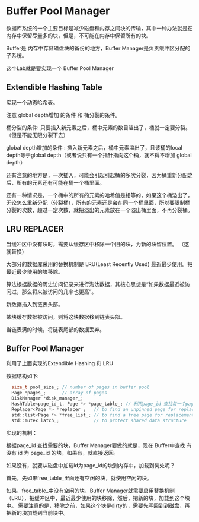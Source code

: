 # Buffer Pool Manager 

数据库系统的一个主要目标是减少磁盘和内存之间块的传输，其中一种办法就是在内存中保留尽量多的块，但是，不可能在内存中保留所有的块。

Buffer是 内存中存储磁盘块的备份的地方，Buffer Manager是负责缓冲区分配的子系统。

这个Lab就是要实现一个 Buffer Pool Manager

## Extendible Hashing Table 

实现一个动态哈希表。

注意 global depth增加 的条件 和 桶分裂的条件。

桶分裂的条件: 只要插入新元素之后，桶中元素的数目溢出了，桶就一定要分裂。 （但是不能无限分裂下去）

global depth增加的条件 : 插入新元素之后，桶中元素溢出了，且该桶的local depth等于global depth（或者说只有一个指针指向这个桶，就不得不增加 global depth）

还有注意的地方是，一次插入，可能会引起引起桶的多次分裂，因为桶重新分配之后，所有的元素还有可能在桶一个桶里面。

还有一种情况是，一个桶中的所有的元素的哈希值是相等的，如果这个桶溢出了，无论怎么重新分配（分裂桶），所有的元素还是会在同一个桶里面，所以要限制桶分裂的次数，超过一定次数，就把溢出的元素放在一个溢出桶里面，不再分裂桶。 

## LRU REPLACER 

当缓冲区中没有块时，需要从缓存区中移除一个旧的块，为新的块留位置。 （这就替换）

大部分的数据库采用的替换机制是 LRU(Least Recently Used) 最近最少使用。把最近最少使用的块移除。

算法根据数据的历史访问记录来进行淘汰数据，其核心思想是“如果数据最近被访问过，那么将来被访问的几率也更高”。 

新数据插入到链表头部。 

某块缓存数据被访问，则将这块数据移到链表头部。 

当链表满的时候，将链表尾部的数据丢弃。

## Buffer Pool Manager 

利用了上面实现的Extendible Hashing 和 LRU

数据结构如下:

```c
  size_t pool_size_; // number of pages in buffer pool
  Page *pages_;      // array of pages
  DiskManager *disk_manager_;
  HashTable<page_id_t, Page *> *page_table_; // 利用page_id 查找每一个page 
  Replacer<Page *> *replacer_;   // to find an unpinned page for replacement
  std::list<Page *> *free_list_; // to find a free page for replacement
  std::mutex latch_;             // to protect shared data structure
```

实现的机制：

根据page_id 查找需要的块，Buffer Manager要做的就是，现在 Buffer中查找 有没有 id 为 page_id 的块，如果有，就直接返回。

如果没有，就要从磁盘中加载id为page_id的块到内存中，加载到何处呢？

首先，先如果free_table_里面还有空闲的块，就使用空闲的块。

如果，free_table_中没有空闲的块，Buffer Manager就需要启用替换机制（LRU），把缓冲区中，最近最少使用的块移除，然后，把新的块，加载到这个块中。 需要注意的是，移除之前，如果这个块是dirty的，需要先写回到到磁盘，再把新的块加载到当前块中。 




